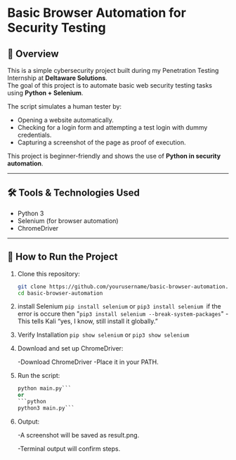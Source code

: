 # Basic Browser Automation for Security Testing

## 📌 Overview
This is a simple cybersecurity project built during my Penetration Testing Internship at **Deltaware Solutions**.  
The goal of this project is to automate basic web security testing tasks using **Python + Selenium**.

The script simulates a human tester by:
- Opening a website automatically.
- Checking for a login form and attempting a test login with dummy credentials.
- Capturing a screenshot of the page as proof of execution.

This project is beginner-friendly and shows the use of **Python in security automation**.

---

## 🛠 Tools & Technologies Used
- Python 3
- Selenium (for browser automation)
- ChromeDriver

---

## 🚀 How to Run the Project

1. Clone this repository:
   ```bash
   git clone https://github.com/yourusername/basic-browser-automation.git
   cd basic-browser-automation
2. install Selenium
      ```pip install selenium``` or ```pip3 install selenium ```if the error is occure then "```pip3 install selenium --break-system-packages```" - This tells Kali “yes, I know, still install it globally.”
3. Verify Installation
   ```pip show selenium``` or ```pip3 show selenium```

4. Download and set up ChromeDriver:

     -Download ChromeDriver
     -Place it in your PATH.
5. Run the script:
     ```python
   python main.py```
     or
     ```python
     python3 main.py```
6. Output:

     -A screenshot will be saved as result.png.

     -Terminal output will confirm steps.
